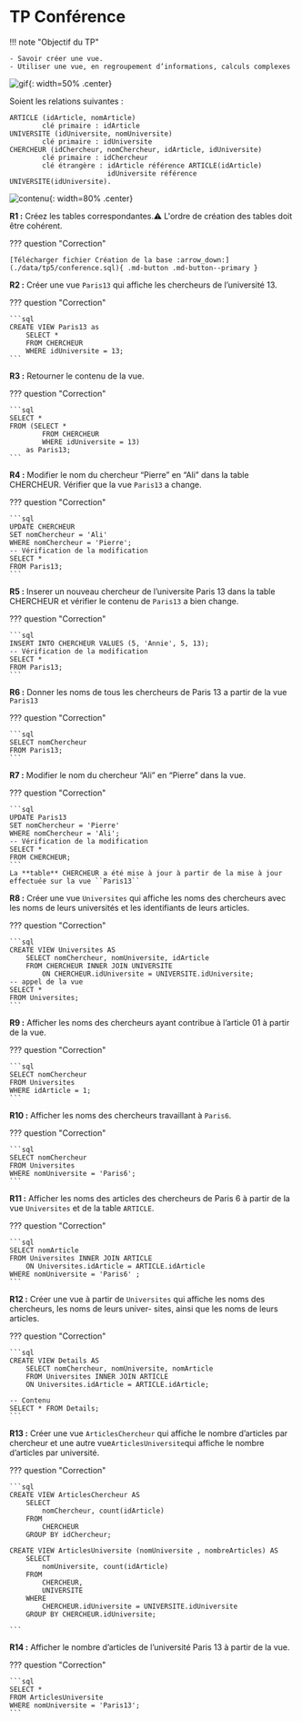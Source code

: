 # TP Conférence

!!! note "Objectif du TP"

	- Savoir créer une vue. 
    - Utiliser une vue, en regroupement d’informations, calculs complexes

![gif](./data/tp5/giphy.webp){: width=50% .center}


Soient les relations suivantes :<br /> 

```text
ARTICLE (idArticle, nomArticle)
        clé primaire : idArticle
UNIVERSITE (idUniversite, nomUniversite)
 		clé primaire : idUniversite
CHERCHEUR (idChercheur, nomChercheur, idArticle, idUniversite)
        clé primaire : idChercheur
        clé étrangère : idArticle référence ARTICLE(idArticle)
                        idUniversite référence UNIVERSITE(idUniversite).
```
![contenu](./data/tp5/contenu.png){: width=80% .center}

**R1 :** Créez les tables correspondantes.:warning: L'ordre de création des tables doit être cohérent.

??? question "Correction"

    [Télécharger fichier Création de la base :arrow_down:](./data/tp5/conference.sql){ .md-button .md-button--primary }

**R2 :** Créer une vue ``Paris13`` qui affiche les chercheurs de l’université 13.

??? question "Correction"

    ```sql
    CREATE VIEW Paris13 as
        SELECT *
        FROM CHERCHEUR
        WHERE idUniversite = 13;
    ```

**R3 :** Retourner le contenu de la vue.

??? question "Correction"

    ```sql
    SELECT *
    FROM (SELECT *
            FROM CHERCHEUR
            WHERE idUniversite = 13) 
        as Paris13;
    ```

**R4 :** Modifier le nom du chercheur “Pierre” en “Ali” dans la table CHERCHEUR. Vérifier que la vue ``Paris13`` a change.

??? question "Correction"

    ```sql
    UPDATE CHERCHEUR 
    SET nomChercheur = 'Ali'
    WHERE nomChercheur = 'Pierre';
    -- Vérification de la modification
    SELECT *
    FROM Paris13;
    ```


**R5 :** Inserer un nouveau chercheur de l’universite Paris 13 dans la table CHERCHEUR et vérifier le contenu de ``Paris13`` a bien change.

??? question "Correction"

    ```sql
    INSERT INTO CHERCHEUR VALUES (5, 'Annie', 5, 13);    
    -- Vérification de la modification
    SELECT *
    FROM Paris13;
    ```

**R6 :** Donner les noms de tous les chercheurs de Paris 13 a partir de la vue ``Paris13``

??? question "Correction"

    ```sql
    SELECT nomChercheur
    FROM Paris13;
    ```


**R7 :** Modifier le nom du chercheur “Ali” en “Pierre” dans la vue.

??? question "Correction"

    ```sql
    UPDATE Paris13 
    SET nomChercheur = 'Pierre'
    WHERE nomChercheur = 'Ali';
    -- Vérification de la modification
    SELECT *
    FROM CHERCHEUR;
    ```
    La **table** CHERCHEUR a été mise à jour à partir de la mise à jour effectuée sur la vue ``Paris13``


**R8 :** Créer une vue ``Universites`` qui affiche les noms des chercheurs avec les noms de leurs universités et les identifiants de leurs articles.

??? question "Correction"

    ```sql
    CREATE VIEW Universites AS
        SELECT nomChercheur, nomUniversite, idArticle
        FROM CHERCHEUR INNER JOIN UNIVERSITE
            ON CHERCHEUR.idUniversite = UNIVERSITE.idUniversite;
    -- appel de la vue
    SELECT *
    FROM Universites;
    ```


**R9 :** Afficher les noms des chercheurs ayant contribue à l’article 01 à partir de la vue.

??? question "Correction"

    ```sql
    SELECT nomChercheur
    FROM Universites
    WHERE idArticle = 1;
    ```

**R10 :** Afficher les noms des chercheurs travaillant à ``Paris6``.

??? question "Correction"

    ```sql
    SELECT nomChercheur
    FROM Universites
    WHERE nomUniversite = 'Paris6';
    ```


**R11 :** Afficher les noms des articles des chercheurs de Paris 6 à partir de la vue ``Universites`` et de la table ``ARTICLE``.

??? question "Correction"

    ```sql
    SELECT nomArticle
    FROM Universites INNER JOIN ARTICLE
        ON Universites.idArticle = ARTICLE.idArticle
    WHERE nomUniversite = 'Paris6' ;
    ```


**R12 :** Créer une vue à partir de ``Universites`` qui affiche les noms des chercheurs, les noms de leurs univer- sites, ainsi que les noms de leurs articles.

??? question "Correction"

    ```sql
    CREATE VIEW Details AS
        SELECT nomChercheur, nomUniversite, nomArticle
        FROM Universites INNER JOIN ARTICLE
        ON Universites.idArticle = ARTICLE.idArticle;

    -- Contenu
    SELECT * FROM Details;
    ```


**R13 :** Créer une vue ``ArticlesChercheur`` qui affiche le nombre d’articles par chercheur et une autre vue``ArticlesUniversite``qui affiche le nombre d’articles par université. 

??? question "Correction"

    ```sql
    CREATE VIEW ArticlesChercheur AS
        SELECT 
            nomChercheur, count(idArticle)
        FROM
            CHERCHEUR
        GROUP BY idChercheur;

    CREATE VIEW ArticlesUniversite (nomUniversite , nombreArticles) AS
        SELECT 
            nomUniversite, count(idArticle)
        FROM
            CHERCHEUR,
            UNIVERSITE
        WHERE
            CHERCHEUR.idUniversite = UNIVERSITE.idUniversite
        GROUP BY CHERCHEUR.idUniversite;

    ```

**R14 :** Afficher le nombre d’articles de l’université Paris 13 à partir de la vue.

??? question "Correction"

    ```sql
    SELECT *
    FROM ArticlesUniversite
    WHERE nomUniversite = 'Paris13';
    ```
